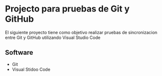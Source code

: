 # Projecto para pruebas de Git y GitHub
El siguiente proyecto tiene como objetivo realizar pruebas de sincronizacion entre Git y GitHub utilizando Visual Studio Code
## Software
- Git
- Visual Stidoo Code
